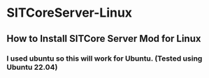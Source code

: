 # SITCoreServer-Linux
## How to Install SITCore Server Mod for Linux
### I used ubuntu so this will work for Ubuntu. (Tested using Ubuntu 22.04)

